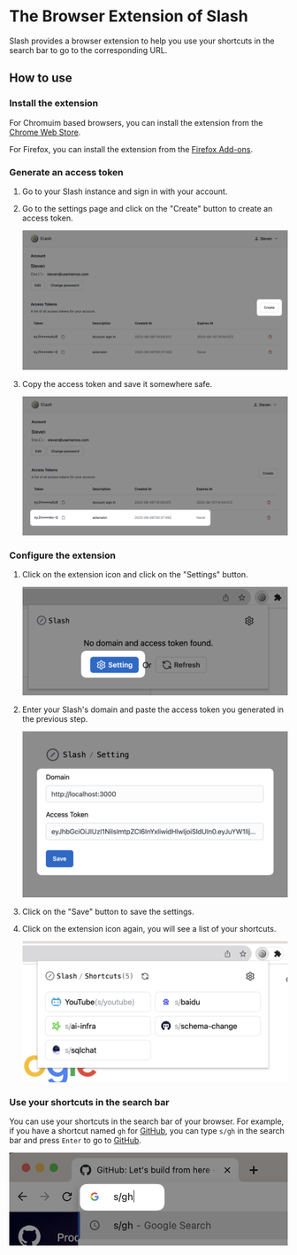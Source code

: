 # The Browser Extension of Slash

Slash provides a browser extension to help you use your shortcuts in the search bar to go to the corresponding URL.

## How to use

### Install the extension

For Chromuim based browsers, you can install the extension from the [Chrome Web Store](https://chrome.google.com/webstore/detail/slash/ebaiehmkammnacjadffpicipfckgeobg).

For Firefox, you can install the extension from the [Firefox Add-ons](https://addons.mozilla.org/en-US/firefox/addon/your-slash/).

### Generate an access token

1. Go to your Slash instance and sign in with your account.

2. Go to the settings page and click on the "Create" button to create an access token.

   ![](./assets/extension-usage/create-access-token.png)

3. Copy the access token and save it somewhere safe.

   ![](./assets/extension-usage/copy-access-token.png)

### Configure the extension

1. Click on the extension icon and click on the "Settings" button.

   ![](./assets/extension-usage/extension-setting-button.png)

2. Enter your Slash's domain and paste the access token you generated in the previous step.

   ![](./assets/extension-usage/extension-setting-page.png)

3. Click on the "Save" button to save the settings.

4. Click on the extension icon again, you will see a list of your shortcuts.

   ![](./assets/extension-usage/extension-screenshot.png)

### Use your shortcuts in the search bar

You can use your shortcuts in the search bar of your browser. For example, if you have a shortcut named `gh` for [GitHub](https://github.com), you can type `s/gh` in the search bar and press `Enter` to go to [GitHub](https://github.com).

![](./assets/extension-usage/shortcut-url.png)
